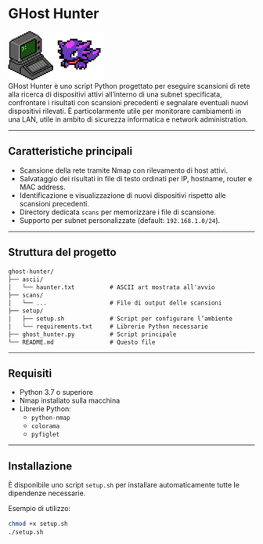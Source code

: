 # GHost Hunter 
<img src="https://github.com/Gigidotexe/Gigidotexe/blob/main/Img/PCPixel.png" height="100"/> <img src="https://github.com/Gigidotexe/Gigidotexe/blob/main/Img/haunter.png" height="100" /><br>
GHost Hunter è uno script Python progettato per eseguire scansioni di rete alla ricerca di dispositivi attivi all’interno di una subnet specificata, confrontare i risultati con scansioni precedenti e segnalare eventuali nuovi dispositivi rilevati. È particolarmente utile per monitorare cambiamenti in una LAN, utile in ambito di sicurezza informatica e network administration.

---

## Caratteristiche principali

- Scansione della rete tramite Nmap con rilevamento di host attivi.
- Salvataggio dei risultati in file di testo ordinati per IP, hostname, router e MAC address.
-  Identificazione e visualizzazione di nuovi dispositivi rispetto alle scansioni precedenti.
- Directory dedicata `scans` per memorizzare i file di scansione.
- Supporto per subnet personalizzate (default: `192.168.1.0/24`).

---

## Struttura del progetto

```text
ghost-hunter/
├── ascii/
│   └── haunter.txt          # ASCII art mostrata all'avvio
├── scans/
│   └── ...                  # File di output delle scansioni
├── setup/
│   ├── setup.sh             # Script per configurare l’ambiente
│   └── requirements.txt     # Librerie Python necessarie
├── ghost_hunter.py          # Script principale
└── README.md                # Questo file
```

---

## Requisiti

- Python 3.7 o superiore
- Nmap installato sulla macchina
- Librerie Python:
  - `python-nmap`
  - `colorama`
  - `pyfiglet`

---

## Installazione

È disponibile uno script `setup.sh` per installare automaticamente tutte le dipendenze necessarie.

Esempio di utilizzo:

```bash
chmod +x setup.sh
./setup.sh
```
